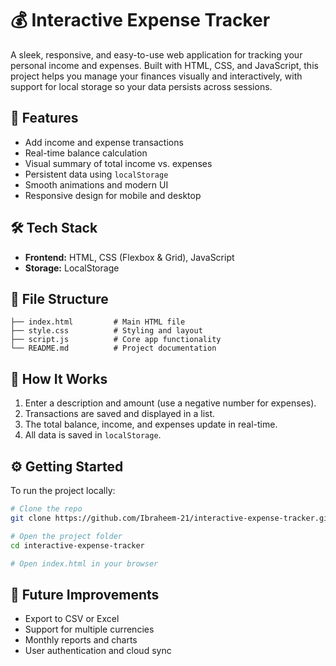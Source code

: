 # 💰 Interactive Expense Tracker

A sleek, responsive, and easy-to-use web application for tracking your personal income and expenses. Built with HTML, CSS, and JavaScript, this project helps you manage your finances visually and interactively, with support for local storage so your data persists across sessions.

## 🚀 Features

* Add income and expense transactions
* Real-time balance calculation
* Visual summary of total income vs. expenses
* Persistent data using `localStorage`
* Smooth animations and modern UI
* Responsive design for mobile and desktop

## 🛠 Tech Stack

* **Frontend:** HTML, CSS (Flexbox & Grid), JavaScript
* **Storage:** LocalStorage

## 📂 File Structure

```
├── index.html         # Main HTML file
├── style.css          # Styling and layout
├── script.js          # Core app functionality
└── README.md          # Project documentation
```

## 📌 How It Works

1. Enter a description and amount (use a negative number for expenses).
2. Transactions are saved and displayed in a list.
3. The total balance, income, and expenses update in real-time.
4. All data is saved in `localStorage`.

## ⚙️ Getting Started

To run the project locally:

```bash
# Clone the repo
git clone https://github.com/Ibraheem-21/interactive-expense-tracker.git

# Open the project folder
cd interactive-expense-tracker

# Open index.html in your browser
```

## 📌 Future Improvements

* Export to CSV or Excel
* Support for multiple currencies
* Monthly reports and charts
* User authentication and cloud sync

